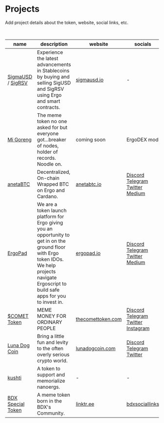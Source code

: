# Projects

Add project details about the token, website, social links, etc.

<br>

| name                                                                                                                                                                                                                                            | description                                                                                                                                                                                         | website                                         | socials                                                                                                                                                                              |
| ----------------------------------------------------------------------------------------------------------------------------------------------------------------------------------------------------------------------------------------------- | --------------------------------------------------------------------------------------------------------------------------------------------------------------------------------------------------- | ----------------------------------------------- | ------------------------------------------------------------------------------------------------------------------------------------------------------------------------------------ |
| [SigmaUSD](https://explorer.ergoplatform.com/en/token/03faf2cb329f2e90d6d23b58d91bbb6c046aa143261cc21f52fbe2824bfcbf04) / [SigRSV](https://explorer.ergoplatform.com/en/token/003bd19d0187117f130b62e1bcab0939929ff5c7709f843c5c4dd158949285d0) | Experience the latest advancements in Stablecoins by buying and selling SigUSD and SigRSV using Ergo and smart contracts.                                                                           | [sigmausd.io](https://sigmausd.io/)             | -                                                                                                                                                                                    |
| [Mi Goreng](https://explorer.ergoplatform.com/en/token/0779ec04f2fae64e87418a1ad917639d4668f78484f45df962b0dec14a2591d2)                                                                                                                        | The meme token no one asked for but everyone got...breaker of nodes, holder of records. Noodle on.                                                                                                  | coming soon                                     | ErgoDEX mod                                                                                                                                                                          |
| [anetaBTC](https://explorer.ergoplatform.com/en/token/472c3d4ecaa08fb7392ff041ee2e6af75f4a558810a74b28600549d5392810e8)                                                                                                                         | Decentralized, On-chain Wrapped BTC on Ergo and Cardano.                                                                                                                                            | [anetabtc.io](https://anetabtc.io/)             | [Discord](https://discord.gg/anetabtc) [Telegram](https://t.me/anetaBTC) [Twitter](https://twitter.com/anetaBTC) [Medium](https://medium.com/@anetaBTC)                              |
| [ErgoPad](https://explorer.ergoplatform.com/en/token/d71693c49a84fbbecd4908c94813b46514b18b67a99952dc1e6e4791556de413)                                                                                                                          | We are a token launch platform for Ergo giving you an opportunity to get in on the ground floor with Ergo token IDOs. We help projects navigate Ergoscript to build safe apps for you to invest in. | [ergopad.io](https://ergopad.io/)               | [Discord](https://discord.gg/E8cHp6ThuZ) [Telegram](http://t.me/ergopad_chat) [Twitter](https://twitter.com/ErgoPadOfficial) [Medium](https://ergopad.medium.com/)                   |
| [$COMET Token](https://explorer.ergoplatform.com/en/token/0cd8c9f416e5b1ca9f986a7f10a84191dfb85941619e49e53c0dc30ebf83324b)                                                                                                                     | MEME MONEY FOR ORDINARY PEOPLE                                                                                                                                                                      | [thecomettoken.com](https://thecomettoken.com/) | [Discord](https://discord.gg/p4A9KD5GRg) [Telegram](https://t.me/CometErgoCommunity) [Twitter](https://twitter.com/CometMooning) [Instagram](https://www.instagram.com/comet_token/) |
| [Luna Dog Coin](https://explorer.ergoplatform.com/en/token/5a34d53ca483924b9a6aa0c771f11888881b516a8d1a9cdc535d063fe26d065e)                                                                                                                    | Bring a little fun and levity to the often overly serious crypto world.                                                                                                                             | [lunadogcoin.com](https://lunadogcoin.com/)     | [Discord](https://discord.gg/ncCnbdjNfM) [Telegram](https://t.me/lunadogcoin) [Twitter](https://twitter.com/LunaDogCoin)                                                             |
| [kushti](https://explorer.ergoplatform.com/en/token/fbbaac7337d051c10fc3da0ccb864f4d32d40027551e1c3ea3ce361f39b91e40)                                                                                                                           | A token to support and memorialize nanoergs.                                                                                                                                                        | -                                               | -                                                                                                                                                                                    |
| [BDX Special Token](https://explorer.ergoplatform.com/en/token/0d9ef46408f11aed2a7f840d3928baefaf8153032f42296cbe9d640845d4082c)                                                                                                                | A meme token born in the BDX's Community.                                                                                                                                                           | [linktr.ee](https://linktr.ee/brodaxoficial)    | [bdxsociallinks](https://linktr.ee/brodaxoficial)                                                                                                                                    |